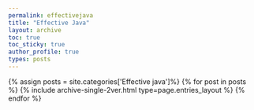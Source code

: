 ```yaml
---
permalink: effectivejava
title: "Effective Java"
layout: archive
toc: true
toc_sticky: true
author_profile: true
types: posts
---
```


{% assign posts = site.categories['Effective java']%}
{% for post in posts %}
  {% include archive-single-2ver.html type=page.entries_layout %}
{% endfor %}